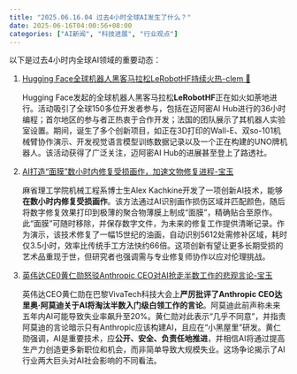 ```yaml
---
title: "2025.06.16.04 过去4小时全球AI发生了什么？"
date: 2025-06-16T04:00:56+08:00
categories: ["AI新闻", "科技进展", "行业观点"]
---
```


以下是过去4小时内全球AI领域的重要动态：

1.  [Hugging Face全球机器人黑客马拉松LeRobotHF持续火热-clem 🤗](https://x.com/ClementDelangue/status/1934326091948106023)

    Hugging Face发起的全球机器人黑客马拉松**LeRobotHF**正在如火如荼地进行。活动吸引了全球150多位开发者参与，包括在迈阿密AI Hub进行的36小时编程；首尔地区的参与者正热衷于合作开发；法国的团队展示了其机器人实验室设置。期间，诞生了多个创新项目，如正在3D打印的Wall-E、双so-101机械臂协作演示、开发视觉语言模型训练数据记录以及一个正在构建的UNO牌机器人。该活动获得了广泛关注，迈阿密AI Hub的进展甚至登上了路透社。

2.  [AI打造“面膜”数小时内修复受损画作，加速文物修复进程-宝玉](https://x.com/dotey/status/1934292812515741977)

    麻省理工学院机械工程系博士生Alex Kachkine开发了一项创新AI技术，能够**在数小时内修复受损画作**。该方法通过AI识别画作损伤区域并匹配颜色，随后将数字修复效果打印到极薄的聚合物薄膜上制成“面膜”，精确贴合至原作。此“面膜”可随时移除，并保存数字文件，为未来的修复工作提供清晰记录。作为演示，该技术修复了一幅15世纪的油画，自动识别5612处需修补区域，耗时仅3.5小时，效率比传统手工方法快约66倍。这项创新有望让更多长期受损的艺术品重现于世，但研究者也强调需与专业修复师协作以应对伦理挑战。

3.  [英伟达CE0黄仁勋怒驳Anthropic CEO对AI抢走半数工作的悲观言论-宝玉](https://x.com/dotey/status/1934290469367754939)

    英伟达CEO黄仁勋在巴黎VivaTech科技大会上**严厉批评了Anthropic CEO达里奥·阿莫迪关于AI将淘汰半数入门级白领工作的言论**。阿莫迪此前声称未来五年内AI可能导致失业率飙升至20%。黄仁勋对此表示“几乎不同意”，并指责阿莫迪的言论暗示只有Anthropic应该构建AI，且应在“小黑屋里”研发。黄仁勋强调，AI是重要技术，应**公开、安全、负责任地推进**，并相信AI将通过提高生产力创造更多新职位和机会，而非简单导致大规模失业。这场争论揭示了AI行业两大巨头对AI社会影响的不同看法。